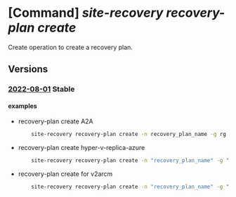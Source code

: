 # [Command] _site-recovery recovery-plan create_

Create operation to create a recovery plan.

## Versions

### [2022-08-01](/Resources/mgmt-plane/L3N1YnNjcmlwdGlvbnMve30vcmVzb3VyY2Vncm91cHMve30vcHJvdmlkZXJzL21pY3Jvc29mdC5yZWNvdmVyeXNlcnZpY2VzL3ZhdWx0cy97fS9yZXBsaWNhdGlvbnJlY292ZXJ5cGxhbnMve30=/2022-08-01.xml) **Stable**

<!-- mgmt-plane /subscriptions/{}/resourcegroups/{}/providers/microsoft.recoveryservices/vaults/{}/replicationrecoveryplans/{} 2022-08-01 -->

#### examples

- recovery-plan create A2A
    ```bash
        site-recovery recovery-plan create -n recovery_plan_name -g rg --vault-name vault_name --groups '[{group-type:Boot,replication-protected-items:[{id:protected_item_id,virtual-machine-id:vm_id}]}]' --primary-fabric-id fabric1_id --recovery-fabric-id fabric2_id --failover-deployment-model ResourceManager
    ```

- recovery-plan create hyper-v-replica-azure
    ```bash
        site-recovery recovery-plan create -n "recovery_plan_name" -g "rg" --vault-name "vault_name" --groups '[{group-type:Boot,replication-protected-items:[{id:"protected_item_id",virtual-machine-id:"protectable_item_id"}]}]' --primary-fabric-id "fabric_id" --recovery-fabric-id \"Microsoft Azure\" --failover-deployment-model ResourceManager
    ```

- recovery-plan create for v2arcm
    ```bash
        site-recovery recovery-plan create -n "recovery_plan_name" -g "rg" --vault-name "vault_name" --groups '[{group-type:Boot,replication-protected-items:[{id:"protected_item_id",virtual-machine-id:"vm_id"}]}]' --primary-fabric-id "fabric_id" --recovery-fabric-id "Microsoft Azure" --failover-deployment-model ResourceManager
    ```
